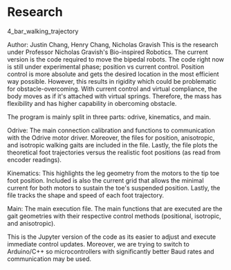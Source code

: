 # Research
4_bar_walking_trajectory

Author: Justin Chang, Henry Chang, Nicholas Gravish
This is the research under Professor Nicholas Gravish's Bio-inspired Robotics. The current version is the code required to move the bipedal robots. The code right now is still under experimental phase; position vs current control. Position control is more absolute and gets the desired location in the most efficient way possible. However, this results in rigidity which could be problematic for obstacle-overcoming. With current control and virtual compliance, the body moves as if it's attached with virtual springs. Therefore, the mass has flexibility and has higher capability in obercoming obstacle.

The program is mainly split in three parts: odrive, kinematics, and main. 

Odrive: The main connection calibration and functions to communication with the Odrive motor driver. Moreover, the files for position, anisotropic, and isotropic walking gaits are included in the file. Lastly, the file plots the theoretical foot trajectories versus the realistic foot positions (as read from encoder readings). 

Kinematics: This highlights the leg geometry from the motors to the tip toe foot position. Included is also the current grid that allows the minimal current for both motors to sustain the toe's suspended position. Lastly, the file tracks the shape and speed of each foot trajectory.

Main: The main execution file. The main functions that are executed are the gait geometries with their respective control methods (positional, isotropic, and anisotropic).

This is the Jupyter version of the code as its easier to adjust and execute immediate control updates. Moreover, we are trying to switch to Arduino/C++ so microcontrollers with significantly better Baud rates and communication may be used. 
